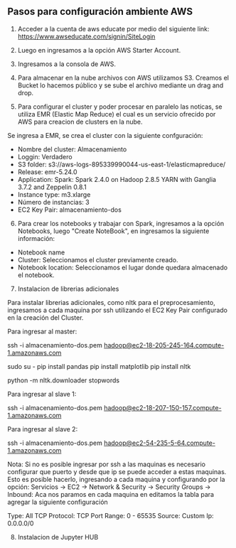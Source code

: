 ## Pasos para configuración ambiente AWS                              

1. Acceder a la cuenta de aws educate por medio del siguiente link:
https://www.awseducate.com/signin/SiteLogin

2. Luego en ingresamos a la opción AWS Starter Account.

3. Ingresamos a la consola de AWS.

4. Para almacenar en la nube  archivos con AWS utilizamos S3. Creamos el Bucket lo hacemos público y se sube el archivo mediante un drag and drop.

5. Para configurar el cluster y poder procesar en paralelo las noticas, se utiliza EMR (Elastic Map Reduce) el cual es un servicio ofrecido por AWS para creacion de clusters en la nube.

Se ingresa a EMR, se crea el cluster con la siguiente confguración:

- Nombre del cluster: Almacenamiento
- Loggin: Verdadero
- S3 folder: s3://aws-logs-895339990044-us-east-1/elasticmapreduce/
- Release: emr-5.24.0
- Application: Spark: Spark 2.4.0 on Hadoop 2.8.5 YARN with Ganglia 3.7.2 and Zeppelin 0.8.1
- Instance type: m3.xlarge
- Número de instancias: 3
- EC2 Key Pair: almacenamiento-dos

6. Para crear los notebooks y trabajar con Spark, ingresamos a la opción Notebooks, luego "Create NoteBook", en ingresamos la siguiente información:

- Notebook name
- Cluster: Seleccionamos el cluster previamente creado.
- Notebook location: Seleccionamos el lugar donde quedara almacenado el notebook.

7. Instalacion de librerias adicionales

Para instalar librerias adicionales, como nltk para el preprocesamiento, ingresamos a cada maquina por ssh utilizando el EC2 Key Pair configurado en la creación del Cluster.


Para ingresar al master:

ssh -i almacenamiento-dos.pem hadoop@ec2-18-205-245-164.compute-1.amazonaws.com

sudo su -
pip install pandas
pip install matplotlib
pip install nltk

python -m nltk.downloader stopwords


Para ingresar al slave 1:

ssh -i almacenamiento-dos.pem hadoop@ec2-18-207-150-157.compute-1.amazonaws.com

Para ingresar al slave 2:

ssh -i almacenamiento-dos.pem hadoop@ec2-54-235-5-64.compute-1.amazonaws.com


Nota: Si no es posible ingresar por ssh a las maquinas es necesario configurar que puerto y desde que ip se puede acceder a estas maquinas. Esto es posible hacerlo, ingresando a cada maquina y configurando
por la opción: Servicios -> EC2 -> Network & Security -> Security Groups -> Inbound: Aca nos paramos en cada maquina en editamos la tabla para agregar la siguiente configuración

Type: All TCP
Protocol: TCP
Port Range: 0 - 65535 
Source: Custom
Ip: 0.0.0.0/0

8. Instalacion de Jupyter HUB
